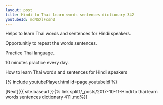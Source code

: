 ```yaml
---
layout: post
title: Hindi to Thai learn words sentences dictionary 342 
youtubeId: mdNSXlFcsn0
---
```

 
 
Helps to learn Thai words and sentences for Hindi speakers.

Opportunitiy to repeat the words sentences. 

Practice Thai language. 
 
10 minutes practice every day. 
 
How to learn Thai words and sentences for Hindi speakers 
 
{% include youtubePlayer.html id=page.youtubeId %}
 
 
[Next]({{ site.baseurl }}{% link  split1/_posts/2017-10-11-Hindi to thai learn words sentences dictionary 411 .md%})
 
